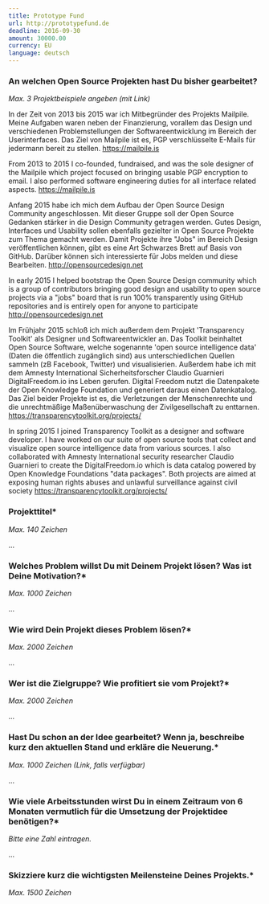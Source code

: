 ```yaml
---
title: Prototype Fund
url: http://prototypefund.de
deadline: 2016-09-30
amount: 30000.00
currency: EU
language: deutsch
---
```


### An welchen Open Source Projekten hast Du bisher gearbeitet?

*Max. 3 Projektbeispiele angeben (mit Link)*


In der Zeit von 2013 bis 2015 war ich Mitbegründer des Projekts Mailpile. Meine Aufgaben waren neben der Finanzierung, vorallem das Design und verschiedenen Problemstellungen der Softwareentwicklung im Bereich der Userinterfaces.
Das Ziel von Mailpile ist es, PGP verschlüsselte E-Mails für jedermann bereit zu stellen.
https://mailpile.is

From 2013 to 2015 I co-founded, fundraised, and was the sole designer of the Mailpile which project focused on bringing usable PGP encryption to email. I also performed software engineering duties for all interface related aspects. https://mailpile.is


Anfang 2015 habe ich mich dem Aufbau der Open Source Design Community angeschlossen. Mit dieser Gruppe soll der Open Source Gedanken stärker in die Design Community getragen werden. Gutes Design, Interfaces und Usability sollen ebenfalls gezielter in Open Source Projekte zum Thema gemacht werden.
Damit Projekte ihre "Jobs" im Bereich Design veröffentlichen können, gibt es eine Art Schwarzes Brett auf Basis von GitHub. Darüber können sich interessierte für Jobs melden und diese Bearbeiten.
http://opensourcedesign.net

In early 2015 I helped bootstrap the Open Source Design community which is a group of contributors bringing good design and usability to open source projects via a "jobs" board that is run 100% transparently using GitHub repositories and is entirely open for anyone to participate http://opensourcedesign.net


Im Frühjahr 2015 schloß ich mich außerdem dem Projekt 'Transparency Toolkit' als Designer und Softwareentwickler an. Das Toolkit beinhaltet Open Source Software, welche sogenannte 'open source intelligence data' (Daten die öffentlich zugänglich sind) aus unterschiedlichen Quellen sammeln (zB Facebook, Twitter) und visualisierien.
Außerdem habe ich mit dem Amnesty International Sicherheitsforscher Claudio Guarnieri DigitalFreedom.io ins Leben gerufen. Digital Freedom nutzt die Datenpakete der Open Knowledge Foundation und generiert daraus einen Datenkatalog.
Das Ziel beider Projekte ist es, die Verletzungen der Menschenrechte und die unrechtmäßige Maßenüberwaschung der Zivilgesellschaft zu enttarnen.
https://transparencytoolkit.org/projects/

In spring 2015 I joined Transparency Toolkit as a designer and software developer. I have worked on our suite of open source tools that collect and visualize open source intelligence data from various sources. I also collaborated with Amnesty International security researcher Claudio Guarnieri to create the DigitalFreedom.io which is data catalog powered by Open Knowledge Foundations "data packages". Both projects are aimed at exposing human rights abuses and unlawful surveillance against civil society https://transparencytoolkit.org/projects/

### Projekttitel*

*Max. 140 Zeichen*

...

### Welches Problem willst Du mit Deinem Projekt lösen? Was ist Deine Motivation?*

*Max. 1000 Zeichen*

...

### Wie wird Dein Projekt dieses Problem lösen?*

*Max. 2000 Zeichen*

...

### Wer ist die Zielgruppe? Wie profitiert sie vom Projekt?*

*Max. 2000 Zeichen*

...

### Hast Du schon an der Idee gearbeitet? Wenn ja, beschreibe kurz den aktuellen Stand und erkläre die Neuerung.*

*Max. 1000 Zeichen (Link, falls verfügbar)*

...

### Wie viele Arbeitsstunden wirst Du in einem Zeitraum von 6 Monaten vermutlich für die Umsetzung der Projektidee benötigen?*

*Bitte eine Zahl eintragen.*

...

### Skizziere kurz die wichtigsten Meilensteine Deines Projekts.*

*Max. 1500 Zeichen*
